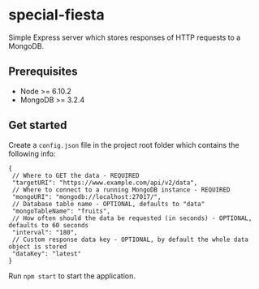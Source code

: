 # special-fiesta
Simple Express server which stores responses of HTTP requests to a MongoDB.

## Prerequisites
* Node >= 6.10.2
* MongoDB >= 3.2.4

## Get started
Create a `config.json` file in the project root folder which contains the following info:
```
{
 // Where to GET the data - REQUIRED
 "targetURI": "https://www.example.com/api/v2/data",
 // Where to connect to a running MongoDB instance - REQUIRED
 "mongoURI": "mongodb://localhost:27017/",
 // Database table name - OPTIONAL, defaults to "data"
 "mongoTableName": "fruits",
 // How often should the data be requested (in seconds) - OPTIONAL, defaults to 60 seconds
 "interval": "180",
 // Custom response data key - OPTIONAL, by default the whole data object is stored
 "dataKey": "latest"
}
``` 

Run `npm start` to start the application. 

